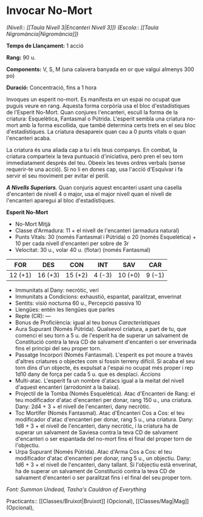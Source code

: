 # Invocar No-Mort

*(Nivell:: [[Taula Nivell 3|Encanteri Nivell 3]]) (Escola:: [[Taula Nigromància|Nigromància]])*

**Temps de Llançament:** 1 acció

**Rang:** 90 u.

**Components:** V, S, M (una calavera banyada en or que valgui almenys 300 po)

**Duració:** Concentració, fins a 1 hora

Invoques un esperit no-mort. Es manifesta en un espai no ocupat que puguis veure en rang. Aquesta forma corpòria usa el bloc d'estadístiques de l'Esperit No-Mort. Quan conjures l'encanteri, escull la forma de la criatura: Esquelètica, Fantasmal o Pútrida. L'esperit sembla una criatura no-mort amb la forma escollida, que també determina certs trets en el seu bloc d'estadístiques. La criatura desapareix quan cau a 0 punts vitals o quan l'encanteri acaba.

La criatura és una aliada cap a tu i els teus companys. En combat, la criatura comparteix la teva puntuació d'iniciativa, però pren el seu torn immediatament després del teu. Obeeix les teves ordres verbals (sense requerir-te una acció). Si no li en dones cap, usa l'acció d'Esquivar i fa servir el seu moviment per evitar el perill.

***A Nivells Superiors***. Quan conjuris aquest encanteri usant una casella d'encanteri de nivell 4 o major, usa el major nivell quan el nivell de l'encanteri aparegui al bloc d'estadístiques.


**Esperit No-Mort**
- No-Mort Mitjà
- Classe d'Armadura: 11 + el nivell de l'encanteri (armadura natural)
- Punts Vitals: 30 (només Fantasmal i Pútrida) o 20 (només Esquelètica) + 10 per cada nivell d'encanteri per sobre de 3r
- Velocitat: 30 u., volar 40 u. (flotar) (només Fantasmal)

| FOR | DES | CON | INT | SAV | CAR |
| ---- | ---- | ---- | ---- | ---- | ---- |
| 12 (+1) | 16 (+3) | 15 (+2) | 4 (-3) | 10 (+0) | 9 (−1) |
- Immunitats al Dany: necròtic, verí
- Immunitats a Condicions: exhaustió, espantat, paralitzat, enverinat
- Sentits: visió nocturna 60 u., Percepció passiva 10
- Llengües: entén les llengües que parles
- Repte (CR): —
- Bonus de Proficiència: igual al teu bonus
*Característiques*
- Aura Supurant (Només Pútrida). Qualsevol criatura, a part de tu, que comenci el seu torn a 5 u. de l'esperit ha de superar un salvament de Constitució contra la teva CD de salvament d'encanteri o ser enverinada fins el principi del seu proper torn.
- Passatge Incorpori (Només Fantasmal). L'esperit es pot moure a través d'altres criatures o objectes com si fossin terreny difícil. Si acaba el seu torn dins d'un objecte, és expulsat a l'espai no ocupat més proper i rep 1d10 dany de força per cada 5 u. que es desplaci.
*Accions*
- Multi-atac. L'esperit fa un nombre d'atacs igual a la meitat del nivell d'aquest encanteri (arrodonint a la baixa).
- Projectil de la Tomba (Només Esquelètica). Atac d'Encanteri de Rang: el teu modificador d'atac d'encanteri per donar, rang 150 u., una criatura. Dany: 2d4 + 3 + el nivell de l'encanteri, dany necròtic.
- Toc Mortífer (Només Fantasmal). Atac d'Encanteri Cos a Cos: el teu modificador d'atac d'encanteri per donar, rang 5 u., una criatura. Dany: 1d8 + 3 + el nivell de l'encanteri, dany necròtic, i la criatura ha de superar un salvament de Saviesa contra la teva CD de salvament d'encanteri o ser espantada del no-mort fins el final del proper torn de l'objectiu.
- Urpa Supurant (Només Pútrida). Atac d'Arma Cos a Cos: el teu modificador d'atac d'encanteri per donar, rang 5 u., un objectiu. Dany: 1d6 + 3 + el nivell de l'encanteri, dany tallant. Si l'objectiu està enverinat, ha de superar un salvament de Constitució contra la teva CD de salvament d'encanteri o ser paralitzat fins i el final del seu proper torn.


*Font: Summon Undead, Tasha's Cauldron of Everything*



Practicants:: [[Classes/Bruixot|Bruixot]] (Opcional), [[Classes/Mag|Mag]] (Opcional),